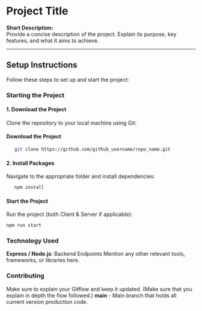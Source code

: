 # Project Title

**Short Description:**  
Provide a concise description of the project. Explain its purpose, key features, and what it aims to achieve.

---

## Setup Instructions

Follow these steps to set up and start the project:

### Starting the Project

#### 1. Download the Project
Clone the repository to your local machine using Git:
#### Download the Project
```sh
   git clone https://github.com/github_username/repo_name.git
   ```
   #### 2. Install Packages
   Navigate to the appropriate folder and install dependencies:
```sh
   npm install
```
#### Start the Project
Run the project (both Client & Server if applicable):

```sh
npm run start
```

### Technology Used
**Express / Node.js**: Backend Endpoints
Mention any other relevant tools, frameworks, or libraries here.

### Contributing
Make sure to explain your Gitflow and keep it updated. (Make sure that you explain in depth the flow followed.)
**main** - Main branch that holds all current version production code.